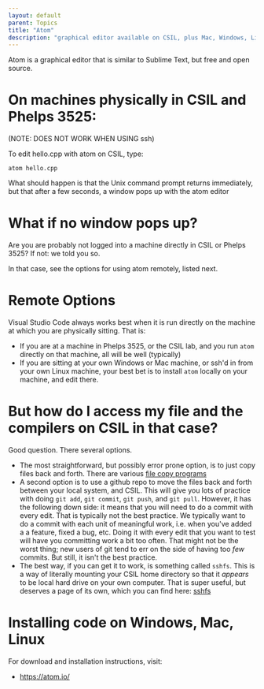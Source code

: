 ```yaml
---
layout: default
parent: Topics
title: "Atom"
description: "graphical editor available on CSIL, plus Mac, Windows, Linux"
---
```


Atom is a graphical editor that is similar to Sublime Text, but free and open source.

# On machines physically in CSIL and Phelps 3525:

(NOTE: DOES NOT WORK WHEN USING ssh)

To edit hello.cpp with atom on CSIL,  type:

```
atom hello.cpp
```

What should happen is that the Unix command prompt returns immediately, but that after a few seconds, a window pops up with the
atom editor

# What if no window pops up?

Are you are probably not logged into a machine directly in CSIL or Phelps 3525?  If not: we told you so.

In that case, see the options for using atom remotely, listed next.


# Remote Options

Visual Studio Code always works best when it is run directly on the machine at which you are physically sitting.  That is:

* If you are at a machine in Phelps 3525, or the CSIL lab, and you run `atom` directly on that machine, all will be well (typically)
* If you are sitting at your own Windows or Mac machine, or ssh'd in from your own Linux machine, your best bet is to install `atom`
   locally on your machine, and edit there.

# But how do I access my file and the compilers on CSIL in that case?

Good question.  There several options.

* The most straightforward, but possibly error prone option, is to just copy files back and forth.  There are various
   [file copy programs](/topics/csil_copying_files/)
* A second option is to use a github repo to move the files back and forth between your local system, and CSIL.  This will give you lots
   of practice with doing `git add`, `git commit`, `git push`, and `git pull`.  However, it has the following down side: it 
   means that you will need to do a commit with every edit.  That is typically not the best practice.  We typically want to
   do a commit with each unit of meaningful work, i.e. when you've added a a feature, fixed a bug, etc.   Doing it with every
   edit that you want to test will have you committing work a bit too often.   That might not be the worst thing; new users
   of git tend to err on the side of having too *few* commits.  But still, it isn't the best practice.
* The best way, if you can get it to work, is something called `sshfs`.   This is a way of literally mounting your CSIL home
  directory so that it *appears* to be local hard drive on your own computer.    That is super useful, but deserves
  a page of its own, which you can find here: [sshfs](/topics/sshfs/)
 
# Installing code on Windows, Mac, Linux

For download and installation instructions, visit:

* <https://atom.io/>

